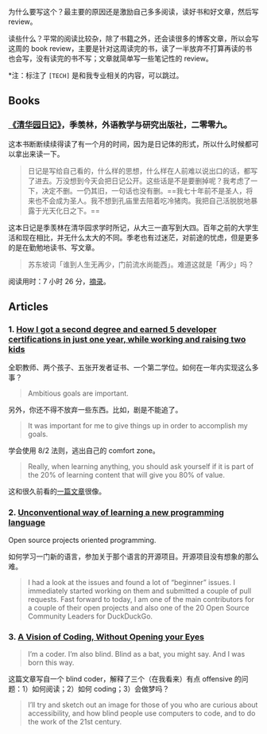 
为什么要写这个？最主要的原因还是激励自己多多阅读，读好书和好文章，然后写 review。

读些什么？平常的阅读比较杂，除了书籍之外，还会读很多的博客文章，所以会写这周的 book review，主要是针对这周读完的书，读了一半放弃不打算再读的书也会写，没有读完的书不写；文章就简单写一些笔记性的 review。

*注：标注了 `[TECH]` 是和我专业相关的内容，可以跳过。

## Books

### [《清华园日记》](https://book.douban.com/subject/4251102/)，季羡林，外语教学与研究出版社，二零零九。

这本书断断续续得读了有一个月的时间，因为是日记体的形式，所以什么时候都可以拿出来读一下。

> 日记是写给自己看的，什么样的思想，什么样在人前难以说出口的话，都写了进去。万没想到今天会把日记公开。这些话是不是要删掉呢？我考虑了一下，决定不删。一仍其旧，一句话也没有删。==我七十年前不是圣人，将来也不会成为圣人。我不想到孔庙里去陪着吃冷猪肉。我把自己活脱脱地暴露于光天化日之下。==

这本日记是季羡林在清华园求学时所记，从大三一直写到大四。百年之前的大学生活和现在相比，并无什么太大的不同。季老也有过迷茫，对前途的忧虑，但是更多的是在勤勉地读书、写文章。

> 苏东坡词「谁到人生无再少，门前流水尚能西」。难道这就是「再少」吗？

阅读用时：7 小时 26 分，[摘录](https://www.evernote.com/l/AYC42MIUq-5BXIHRNGdRcL1OxXt3DPzLT5k)。

## Articles

### 1. [How I got a second degree and earned 5 developer certifications in just one year, while working and raising two kids](https://medium.freecodecamp.com/how-i-got-a-second-degree-and-earned-5-developer-certifications-in-just-one-year-while-working-and-2b902ee291ab#.gblxpzdk0)

全职教师、两个孩子、五张开发者证书、一个第二学位。如何在一年内实现这么多事？

> Ambitious goals are important.

另外，你还不得不放弃一些东西。比如，剧是不能追了。

> It was important for me to give things up in order to accomplish my goals.

学会使用 8/2 法则，逃出自己的 comfort zone。

> Really, when learning anything, you should ask yourself if it is part of the 20% of learning content that will give you 80% of value.

这和很久前看的[一篇文章](https://www.douban.com/group/topic/34856495/)很像。

### 2. [Unconventional way of learning a new programming language](https://hackernoon.com/unconventional-way-of-learning-a-new-programming-language-e4d1f600342c#.6o98rs4xs)

Open source projects oriented programming.

如何学习一门新的语言，参加关于那个语言的开源项目。开源项目没有想象的那么难。

> I had a look at the issues and found a lot of “beginner” issues. I immediately started working on them and submitted a couple of pull requests. Fast forward to today, I am one of the main contributors for a couple of their open projects and also one of the 20 Open Source Community Leaders for DuckDuckGo.

### 3. [A Vision of Coding, Without Opening your Eyes](https://medium.freecodecamp.com/looking-back-to-what-started-it-all-731ef5424aec#.scacfw9pe)

> I’m a coder. I’m also blind. Blind as a bat, you might say. And I was born this way.

这篇文章写自一个 blind coder，解释了三个（在我看来）有点 offensive 的问题：1）如何阅读；2）如何 coding；3）会做梦吗？

> I’ll try and sketch out an image for those of you who are curious about accessibility, and how blind people use computers to code, and to do the work of the 21st century.
